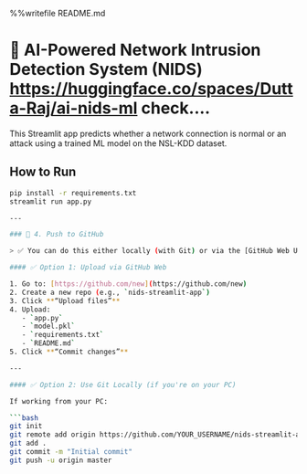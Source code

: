 %%writefile README.md
# 🚨 AI-Powered Network Intrusion Detection System (NIDS) https://huggingface.co/spaces/Dutta-Raj/ai-nids-ml check....

This Streamlit app predicts whether a network connection is normal or an attack using a trained ML model on the NSL-KDD dataset.

## How to Run

```bash
pip install -r requirements.txt
streamlit run app.py

---

### 🔹 4. Push to GitHub

> ✅ You can do this either locally (with Git) or via the [GitHub Web UI](https://github.com/new) for simplicity.

#### ✅ Option 1: Upload via GitHub Web

1. Go to: [https://github.com/new](https://github.com/new)
2. Create a new repo (e.g., `nids-streamlit-app`)
3. Click **“Upload files”**
4. Upload:
   - `app.py`
   - `model.pkl`
   - `requirements.txt`
   - `README.md`
5. Click **“Commit changes”**

---

#### ✅ Option 2: Use Git Locally (if you're on your PC)

If working from your PC:

```bash
git init
git remote add origin https://github.com/YOUR_USERNAME/nids-streamlit-app.git
git add .
git commit -m "Initial commit"
git push -u origin master
